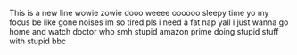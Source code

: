This is a new line wowie zowie
dooo weeee oooooo
sleepy time yo
my focus be like gone noises
im so tired pls
i need a fat nap yall
i just wanna go home and watch doctor who smh
stupid amazon prime doing stupid stuff with stupid bbc
